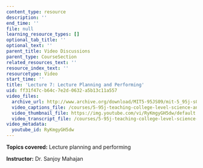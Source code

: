 ```yaml
---
content_type: resource
description: ''
end_time: ''
file: null
learning_resource_types: []
optional_tab_title: ''
optional_text: ''
parent_title: Video Discussions
parent_type: CourseSection
related_resources_text: ''
resource_index_text: ''
resourcetype: Video
start_time: ''
title: 'Lecture 7: Lecture Planning and Performing'
uid: ff31f47c-b64c-7e2d-0632-a5b13c11a557
video_files:
  archive_url: http://www.archive.org/download/MIT5-95JS09/mit-5_95j-s09-lec07_300k_pano.mp4
  video_captions_file: /courses/5-95j-teaching-college-level-science-and-engineering-spring-2009/845a7ae8adc557a99e14fe4be794f6c9_RyKmgyGH5dw.vtt
  video_thumbnail_file: https://img.youtube.com/vi/RyKmgyGH5dw/default.jpg
  video_transcript_file: /courses/5-95j-teaching-college-level-science-and-engineering-spring-2009/f14cddb496c5ad075125013e6bf30b73_RyKmgyGH5dw.pdf
video_metadata:
  youtube_id: RyKmgyGH5dw
---
```


**Topics covered:** Lecture planning and performing  
  
**Instructor:** Dr. Sanjoy Mahajan